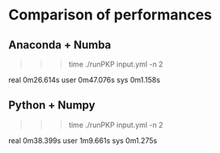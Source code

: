# Comparison of performances

## Anaconda + Numba

>>> time ./runPKP input.yml -n 2

real	0m26.614s
user	0m47.076s
sys	0m1.158s

## Python + Numpy

>>> time ./runPKP input.yml -n 2

real	0m38.399s
user	1m9.661s
sys	0m1.275s
